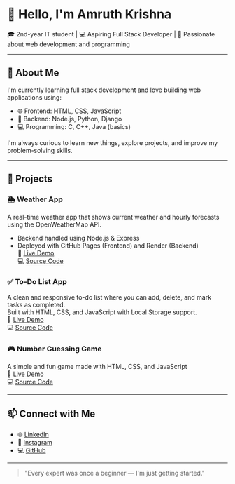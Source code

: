 # 👋 Hello, I'm Amruth Krishna

🎓 2nd-year IT student | 💻 Aspiring Full Stack Developer | 🌱 Passionate about web development and programming

---

## 🚀 About Me

I'm currently learning full stack development and love building web applications using:

- 🌐 Frontend: HTML, CSS, JavaScript  
- 🧠 Backend: Node.js, Python, Django  
- 💻 Programming: C, C++, Java (basics)  

I'm always curious to learn new things, explore projects, and improve my problem-solving skills.

---

## 🔨 Projects

### 🌦️ Weather App  
A real-time weather app that shows current weather and hourly forecasts using the OpenWeatherMap API.  
- Backend handled using Node.js & Express  
- Deployed with GitHub Pages (Frontend) and Render (Backend)  
🔗 [Live Demo](https://amruthkrishna.github.io/Weather-app)  
💻 [Source Code](https://github.com/Amruthkrishna/Weather-app)

### ✅ To-Do List App  
A clean and responsive to-do list where you can add, delete, and mark tasks as completed.  
Built with HTML, CSS, and JavaScript with Local Storage support.  
🔗 [Live Demo](https://amruthkrishna.github.io/To-do-List-project/)  
💻 [Source Code](https://github.com/Amruthkrishna/To-do-List-project)

### 🎮 Number Guessing Game  
A simple and fun game made with HTML, CSS, and JavaScript  
🔗 [Live Demo](https://amruthkrishna.github.io/Number-guessing-game/)  
💻 [Source Code](https://github.com/Amruthkrishna/Number-guessing-game)

---

## 📫 Connect with Me

- 🌐 [LinkedIn](https://www.linkedin.com/in/amruthkrishna8)  
- 📸 [Instagram](https://instagram.com/_amruthkrishna)  
- 💻 [GitHub](https://github.com/Amruthkrishna)

---

> "Every expert was once a beginner — I'm just getting started."
